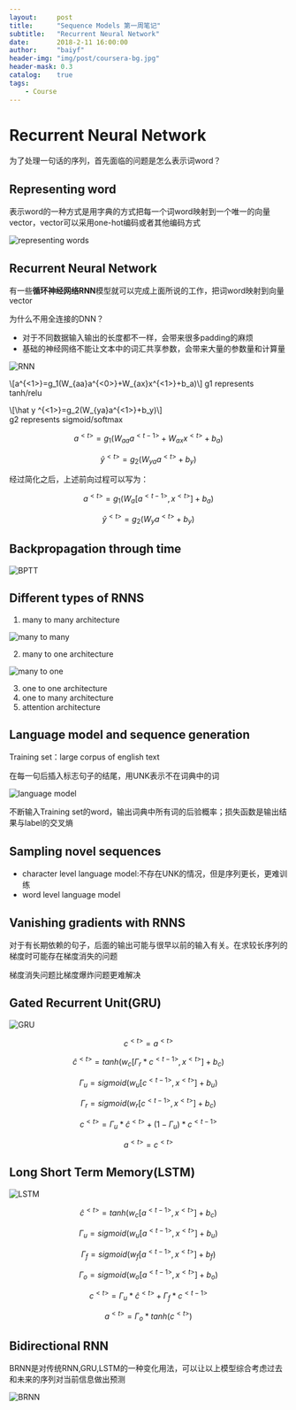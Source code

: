 ```yaml
---
layout:     post
title:      "Sequence Models 第一周笔记"
subtitle:   "Recurrent Neural Network"
date:       2018-2-11 16:00:00
author:     "baiyf"
header-img: "img/post/coursera-bg.jpg"
header-mask: 0.3
catalog:    true
tags:
    - Course
---
```

# Recurrent Neural Network

为了处理一句话的序列，首先面临的问题是怎么表示词word？

## Representing word

表示word的一种方式是用字典的方式把每一个词word映射到一个唯一的向量vector，vector可以采用one-hot编码或者其他编码方式

![representing words](\img\post\representing_words.jpg)

## Recurrent Neural Network

有一些**循环神经网络RNN**模型就可以完成上面所说的工作，把词word映射到向量vector

为什么不用全连接的DNN？

- 对于不同数据输入输出的长度都不一样，会带来很多padding的麻烦
- 基础的神经网络不能让文本中的词汇共享参数，会带来大量的参数量和计算量

![RNN](\img\post\RNN.jpg)

\\[a^{<1>}=g_1(W_{aa}a^{<0>}+W_{ax}x^{<1>}+b_a)\\]
g1 represents tanh/relu

\\[\hat y ^{<1>}=g_2(W_{ya}a^{<1>}+b_y)\\]                       
g2 represents sigmoid/softmax

$$a^{<t>}=g_1(W_{aa}a^{<t-1>}+W_{ax}x^{<t>}+b_a)$$

$$\hat y ^{<t>}=g_2(W_{ya}a^{<t>}+b_y)$$                    

经过简化之后，上述前向过程可以写为：

$$a^{<t>}=g_1(W_{a}[a^{<t-1>},x^{<t>}]+b_a)$$

$$\hat y ^{<t>}=g_2(W_{y}a^{<t>}+b_y)$$  

## Backpropagation through time

![BPTT](\img\post\BPTT.jpg)

## Different types of RNNS

1. many to many architecture

![many to many](\img\post\many_to_many.png)

2. many to one architecture

![many to one](\img\post\many_to_one.png)

3. one to one architecture
4. one to many architecture
5. attention architecture

## Language model and sequence generation

Training set：large corpus of english text

在每一句后插入<EOS>标志句子的结尾，用UNK表示不在词典中的词

![language model](\img\post\language_model.jpg)

不断输入Training set的word，输出词典中所有词的后验概率；损失函数是输出结果与label的交叉熵

## Sampling novel sequences

* character level language model:不存在UNK的情况，但是序列更长，更难训练
* word level language model

## Vanishing gradients with RNNS

对于有长期依赖的句子，后面的输出可能与很早以前的输入有关。在求较长序列的梯度时可能存在梯度消失的问题

梯度消失问题比梯度爆炸问题更难解决

## Gated Recurrent Unit(GRU)

![GRU](\img\post\GRU.jpg)

$$c^{<t>}=a^{<t>}$$

$$\hat c^{<t>}=tanh(w_c[\Gamma_r*c^{<t-1>},x^{<t>}]+b_c)$$

$$\Gamma_u = sigmoid(w_u[c^{<t-1>},x^{<t>}]+b_u)$$

$$\Gamma_r=sigmoid(w_r[c^{<t-1>},x^{<t>}]+b_c)$$

$$c^{<t>}=\Gamma_u*\hat c^{<t>}+(1-\Gamma_u)*c^{<t-1>}$$

$$a^{<t>}=c^{<t>}$$

## Long Short Term Memory(LSTM)

![LSTM](\img\post\LSTM.jpg)

$$\hat c^{<t>}=tanh(w_c[a^{<t-1>},x^{<t>}]+b_c)$$

$$\Gamma_u=sigmoid(w_u[a^{<t-1>},x^{<t>}]+b_u)$$

$$\Gamma_f=sigmoid(w_f[a^{<t-1>},x^{<t>}]+b_f)$$

$$\Gamma_o=sigmoid(w_o[a^{<t-1>},x^{<t>}]+b_o)$$

$$c^{<t>} = \Gamma_u*\hat c^{<t>}+\Gamma_f*c^{<t-1>}$$

$$a^{<t>}=\Gamma _o*tanh(c^{<t>})$$

## Bidirectional RNN

BRNN是对传统RNN,GRU,LSTM的一种变化用法，可以让以上模型综合考虑过去和未来的序列对当前信息做出预测

![BRNN](\img\post\BRNN.jpg)

